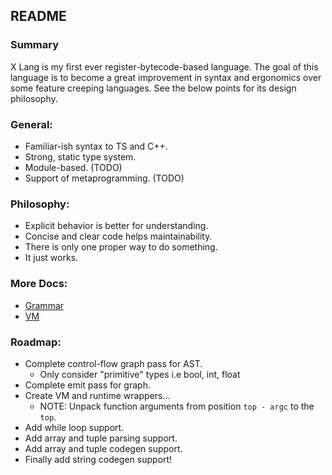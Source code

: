 ## README

### Summary
X Lang is my first ever register-bytecode-based language. The goal of this language is to become a great improvement in syntax and ergonomics over some feature creeping languages. See the below points for its design philosophy.

### General:
 - Familiar-ish syntax to TS and C++.
 - Strong, static type system.
 - Module-based. (TODO)
 - Support of metaprogramming. (TODO)

### Philosophy:
 - Explicit behavior is better for understanding.
 - Concise and clear code helps maintainability.
 - There is only one proper way to do something.
 - It just works.

### More Docs:
 - [Grammar](./docs/grammar.md)
 - [VM](./docs/vm.md)

### Roadmap:
 - Complete control-flow graph pass for AST.
   - Only consider "primitive" types i.e bool, int, float
 - Complete emit pass for graph.
 - Create VM and runtime wrappers...
   - NOTE: Unpack function arguments from position `top - argc` to the `top`.
 - Add while loop support.
 - Add array and tuple parsing support.
 - Add array and tuple codegen support.
 - Finally add string codegen support!
